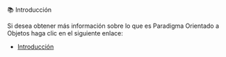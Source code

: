 📚 Introducción

Si desea obtener más información sobre lo que es Paradigma Orientado a Objetos haga clic en el siguiente enlace:

- [Introducción](introduccion.md)
